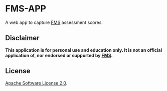 # FMS-APP 

A web app to capture [FMS](https://functionalmovement.com) assessment scores.

## Disclaimer

**This application is for personal use and education only. It is not an official application of, nor endorsed or supported by [FMS](https://functionalmovement.com).**

## License

[Apache Software License 2.0](http://www.apache.org/licenses/LICENSE-2.0.html).
